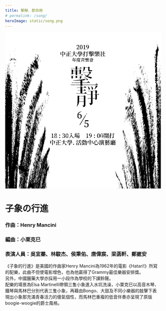 ```yaml
---
title: 擊靜．節目冊
# permalink: /song/
heroImage: static/song.png
---
```


![tatic/song.png](../static/song.png)
# 子象の行進 
### 作曲：Henry Mancini　
### 編曲：小栗克巳 
###  表演人員：吳宜蓁、林駿杰、侯秉佑、唐偉宸、梁菡軒、鄭崴安 　

《子象的行進》是美國的作曲家Henry Mancini為1962年的電影《Hatari!》所寫的配樂，此曲不但使電影增色，也為他贏得了Grammy最佳樂器安排獎。  
另外，中國醫藥大學亦採用一小段作為學校的下課鈴聲。  
配樂的場景為Elsa Martinelli帶領三隻小象進入水坑洗澡，小栗克巳以高音木琴、鐵琴與馬林巴分別代表三隻小象，再藉由Bongo、大鼓及不同小樂器的敲擊下表現出小象那充滿青春活力的傻氣個性，而馬林巴重複的低音伴奏亦呈現了原版boogie-woogie的爵士風格。  
